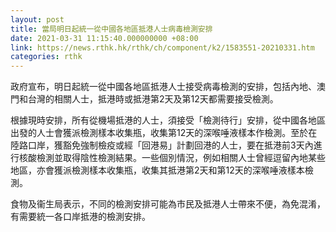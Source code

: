 ```yaml
---
layout: post
title: 當局明日起統一從中國各地區抵港人士病毒檢測安排
date: 2021-03-31 11:15:40.000000000 +08:00
link: https://news.rthk.hk/rthk/ch/component/k2/1583551-20210331.htm
categories: rthk
---
```


政府宣布，明日起統一從中國各地區抵港人士接受病毒檢測的安排，包括內地、澳門和台灣的相關人士，抵港時或抵港第2天及第12天都需要接受檢測。 

根據現時安排，所有從機場抵港的人士，須接受「檢測待行」安排，從中國各地區出發的人士會獲派檢測樣本收集瓶，收集第12天的深喉唾液樣本作檢測。至於在陸路口岸，獲豁免強制檢疫或經「回港易」計劃回港的人士，要在抵港前3天內進行核酸檢測並取得陰性檢測結果。一些個別情況，例如相關人士曾經逗留內地某些地區，亦會獲派檢測樣本收集瓶，收集其抵港第2天和第12天的深喉唾液樣本檢測。

食物及衞生局表示，不同的檢測安排可能為市民及抵港人士帶來不便，為免混淆，有需要統一各口岸抵港的檢測安排。
